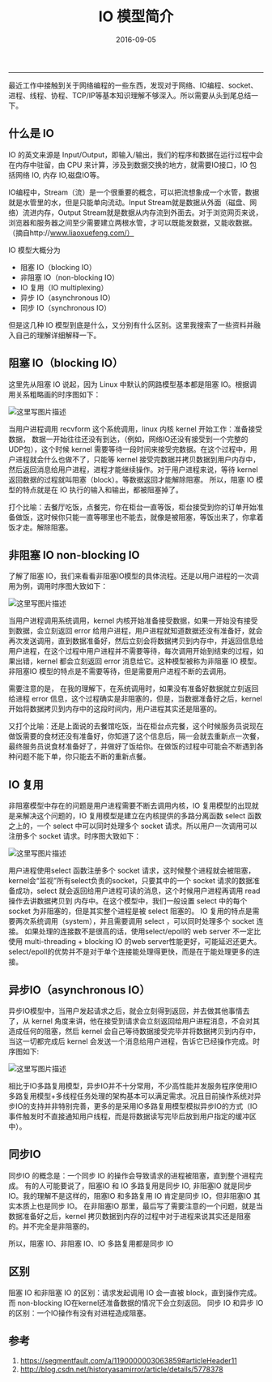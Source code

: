 ﻿---
title: IO 模型简介
date: 2016-09-05 
categories: Linux
tags:
  - IO
  - Linux
---
----------------------------------

最近工作中接触到关于网络编程的一些东西，发现对于网络、IO编程、socket、进程、线程、协程、TCP/IP等基本知识理解不够深入。所以需要从头到尾总结一下。

<!-- more -->

## 什么是 IO

IO 的英文来源是 Input/Output，即输入/输出，我们的程序和数据在运行过程中会在内存中驻留，由 CPU 来计算，涉及到数据交换的地方，就需要IO接口，IO 包括网络 IO, 内存 IO,磁盘IO等。

IO编程中，Stream（流）是一个很重要的概念，可以把流想象成一个水管，数据就是水管里的水，但是只能单向流动。Input Stream就是数据从外面（磁盘、网络）流进内存，Output Stream就是数据从内存流到外面去。对于浏览网页来说，浏览器和服务器之间至少需要建立两根水管，才可以既能发数据，又能收数据。（摘自http://www.liaoxuefeng.com/）

IO 模型大概分为

 - 阻塞 IO（blocking IO）
 - 非阻塞 IO（non-blocking IO）
 - IO 复用（IO multiplexing）
 - 异步 IO（asynchronous IO）
 - 同步 IO（synchronous IO）

但是这几种 IO 模型到底是什么，又分别有什么区别。这里我搜索了一些资料并融入自己的理解详细解释一下。

## 阻塞 IO（blocking IO）

这里先从阻塞 IO 说起，因为 Linux 中默认的网路模型基本都是阻塞 IO。根据调用关系粗略画的时序图如下：

![这里写图片描述](http://img.blog.csdn.net/20160905170247472)
 
当用户进程调用 recvform 这个系统调用，linux 内核 kernel 开始工作：准备接受数据， 数据一开始往往还没有到达，（例如，网络IO还没有接受到一个完整的 UDP包），这个时候 kernel 需要等待一段时间来接受完数据。在这个过程中，用户进程就会什么也做不了，只能等 kernel 接受完数据并拷贝数据到用户内存中，然后返回消息给用户进程，进程才能继续操作。对于用户进程来说，等待 kernel 返回数据的过程就叫阻塞（block）。等数据返回才能解除阻塞。
所以，阻塞 IO 模型的特点就是在 IO 执行的输入和输出，都被阻塞掉了。

打个比喻：去餐厅吃饭，点餐完，你在柜台一直等饭，柜台接受到你的订单开始准备做饭，这时候你只能一直等哪里也不能去，就像是被阻塞，等饭出来了，你拿着饭才走。解除阻塞。

## 非阻塞 IO non-blocking IO

了解了阻塞 IO，我们来看看非阻塞IO模型的具体流程。还是以用户进程的一次调用为例，调用时序图大致如下：

![这里写图片描述](http://img.blog.csdn.net/20160905170419441)
 
当用户进程调用系统调用，kernel 内核开始准备接受数据，如果一开始没有接受到数据，会立刻返回 error 给用户进程，用户进程就知道数据还没有准备好，就会再次发送调用，直到数据准备好，然后立刻会将数据拷贝到内存中，并返回信息给用户进程，在这个过程中用户进程并不需要等待，每次调用开始到结束的过程，如果出错，kernel 都会立刻返回 error 消息给它。这种模型被称为非阻塞 IO 模型。
非阻塞IO 模型的特点是不需要等待，但是需要用户进程不断的去调用。

需要注意的是， 在我的理解下，在系统调用时，如果没有准备好数据就立刻返回给进程 error 信息，这个过程确实是非阻塞的，但是，当数据准备好之后，kernel 开始将数据拷贝到内存中的这段时间内，用户进程其实还是阻塞的。

又打个比喻：还是上面说的去餐馆吃饭，当在柜台点完餐，这个时候服务员说现在做饭需要的食材还没有准备好，你知道了这个信息后，隔一会就去重新点一次餐，最终服务员说食材准备好了，并做好了饭给你。在做饭的过程中可能会不断遇到各种问题不能下单，你只能去不断的重新点餐。

## IO 复用

非阻塞模型中存在的问题是用户进程需要不断去调用内核，IO 复用模型的出现就是来解决这个问题的，IO 复用模型是建立在内核提供的多路分离函数 select 函数之上的，一个 select 中可以同时处理多个 socket 请求。所以用户一次调用可以注册多个 socket 请求。时序图大致如下：

![这里写图片描述](http://img.blog.csdn.net/20160905170437112)

用户进程使用select 函数注册多个 socket 请求，这时候整个进程就会被阻塞，kernel会“监视”所有select负责的socket，只要其中的一个 socket 请求的数据准备成功，select 就会返回给用户进程可读的消息，这个时候用户进程再调用 read 操作去讲数据拷贝到 内存中。在这个模型中，我们一般设置 select 中的每个 socket 为非阻塞的，但是其实整个进程是被 select 阻塞的。
IO 复用的特点是需要两次系统调用（system），并且需要调用 select ，可以同时处理多个 socket 连接。
如果处理的连接数不是很高的话，使用select/epoll的 web server 不一定比使用 multi-threading + blocking IO 的web server性能更好，可能延迟还更大。select/epoll的优势并不是对于单个连接能处理得更快，而是在于能处理更多的连接。

## 异步IO（asynchronous IO）

异步IO模型中，当用户发起请求之后，就会立刻得到返回，并去做其他事情去了，从 kernel 角度来讲，他在接受到请求会立刻返回给用户进程消息，不会对其造成任何的阻塞，然后 kernel 会自己等待数据接受完毕并将数据拷贝到内存中，当这一切都完成后 kernel 会发送一个消息给用户进程，告诉它已经操作完成。时序图如下:

![这里写图片描述](http://img.blog.csdn.net/20160905170453144)

相比于IO多路复用模型，异步IO并不十分常用，不少高性能并发服务程序使用IO多路复用模型+多线程任务处理的架构基本可以满足需求。况且目前操作系统对异步IO的支持并非特别完善，更多的是采用IO多路复用模型模拟异步IO的方式（IO事件触发时不直接通知用户线程，而是将数据读写完毕后放到用户指定的缓冲区中）。

## 同步IO

同步IO 的概念是：一个同步 IO 的操作会导致请求的进程被阻塞，直到整个进程完成。
有的人可能要说了，阻塞IO 和 IO 多路复用是同步 IO, 非阻塞IO 就是同步 IO。我的理解不是这样的，阻塞IO 和多路复用 IO 肯定是同步 IO，但非阻塞IO 其实本质上也是同步 IO。
在非阻塞IO 那里，最后写了需要注意的一个问题，就是当数据准备好之后，kernel 拷贝数据到内存的过程中对于进程来说其实还是阻塞的。并不完全是非阻塞的。

所以，阻塞 IO、非阻塞 IO、IO 多路复用都是同步 IO

## 区别

阻塞 IO 和非阻塞 IO 的区别：请求发起调用 IO 会一直被 block，直到操作完成。而 non-blocking IO在kernel还准备数据的情况下会立刻返回。
同步 IO 和异步 IO 的区别：一个IO操作有没有对进程造成阻塞。


## 参考

1. https://segmentfault.com/a/1190000003063859#articleHeader11
2. http://blog.csdn.net/historyasamirror/article/details/5778378

